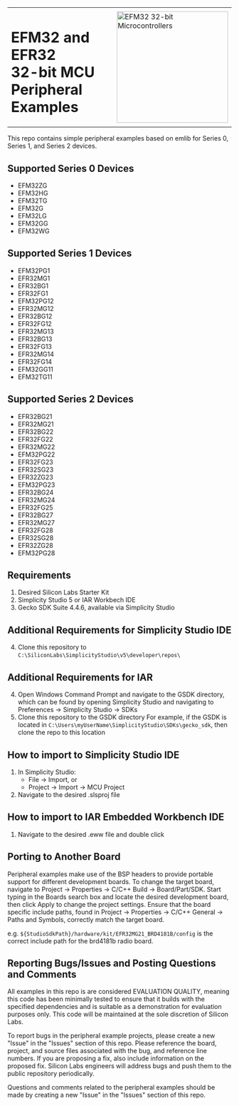 <table border="0">
  <tr>
    <td align="left" valign="middle">
	  <h1>EFM32 and EFR32<br/>32-bit MCU Peripheral Examples</h1>
	</td>
	<td align="left" valign="middle">
	  <a href="https://www.silabs.com/products/mcu/32-bit">
	    <img src="http://pages.silabs.com/rs/634-SLU-379/images/WGX-transparent.png"  title="Silicon Labs Gecko and Wireless Gecko MCUs" alt="EFM32 32-bit Microcontrollers" width="250"/>
	  </a>
	</td>
  </tr>
</table>

This repo contains simple peripheral examples based on emlib for Series 0, Series 1, and Series 2 devices.

## Supported Series 0 Devices ##
- EFM32ZG
- EFM32HG
- EFM32TG
- EFM32G
- EFM32LG
- EFM32GG
- EFM32WG

## Supported Series 1 Devices ##
- EFM32PG1
- EFR32MG1
- EFR32BG1
- EFR32FG1
- EFM32PG12
- EFR32MG12
- EFR32BG12
- EFR32FG12
- EFR32MG13
- EFR32BG13
- EFR32FG13
- EFR32MG14
- EFR32FG14
- EFM32GG11
- EFM32TG11

## Supported Series 2 Devices ##
- EFR32BG21
- EFR32MG21
- EFR32BG22
- EFR32FG22
- EFR32MG22
- EFM32PG22
- EFR32FG23
- EFR32SG23
- EFR32ZG23
- EFM32PG23
- EFR32BG24
- EFR32MG24
- EFR32FG25
- EFR32BG27
- EFR32MG27
- EFR32FG28
- EFR32SG28
- EFR32ZG28
- EFM32PG28

## Requirements ##
1. Desired Silicon Labs Starter Kit
2. Simplicity Studio 5 or IAR Workbech IDE
3. Gecko SDK Suite 4.4.6, available via Simplicity Studio

## Additional Requirements for Simplicity Studio IDE ##
4. Clone this repository to `C:\SiliconLabs\SimplicityStudio\v5\developer\repos\`

## Additional Requirements for IAR ##
4. Open Windows Command Prompt and navigate to the GSDK directory, 
   which can be found by opening Simplicity Studio and navigating to
   Preferences -> Simplicity Studio -> SDKs
5. Clone this repository to the GSDK directory
   For example, if the GSDK is located in `C:\Users\myUserName\SimplicityStudio\SDKs\gecko_sdk`, then clone the repo to this location

## How to import to Simplicity Studio IDE ##
1. In Simplicity Studio: 
	- File -> Import, or 
	- Project -> Import -> MCU Project
2. Navigate to the desired .slsproj file

## How to import to IAR Embedded Workbench IDE ##
1. Navigate to the desired .eww file and double click

## Porting to Another Board
Peripheral examples make use of the BSP headers to provide portable support for different development boards. To change the target board, navigate to Project -> Properties -> C/C++ Build -> Board/Part/SDK. Start typing in the Boards search box and locate the desired development board, then click Apply to change the project settings. Ensure that the board specific include paths, found in Project -> Properties -> C/C++ General -> Paths and Symbols, correctly match the target board.

e.g. ```${StudioSdkPath}/hardware/kit/EFR32MG21_BRD4181B/config``` is the correct include path for the brd4181b radio board.

## Reporting Bugs/Issues and Posting Questions and Comments ##

All examples in this repo is are considered EVALUATION QUALITY, meaning this code has been minimally tested to ensure that it builds with the specified dependencies and is suitable as a demonstration for evaluation purposes only. This code will be maintained at the sole discretion of Silicon Labs.

To report bugs in the peripheral example projects, please create a new "Issue" in the "Issues" section of this repo.  Please reference the board, project, and source files associated with the bug, and reference line numbers.  If you are proposing a fix, also include information on the proposed fix.  Silicon Labs engineers will address bugs and push them to the public repository periodically.

Questions and comments related to the peripheral examples should be made by creating a new "Issue" in the "Issues" section of this repo.
